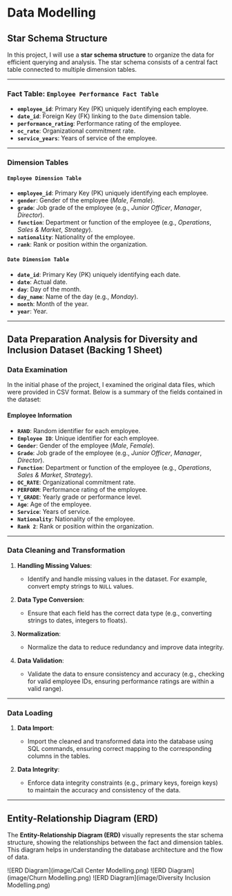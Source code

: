# Data Modelling 

## Star Schema Structure

In this project, I will use a **star schema structure** to organize the data for efficient querying and analysis. The star schema consists of a central fact table connected to multiple dimension tables.

---

### Fact Table: `Employee Performance Fact Table`

- **`employee_id`**: Primary Key (PK) uniquely identifying each employee.
- **`date_id`**: Foreign Key (FK) linking to the `Date` dimension table.
- **`performance_rating`**: Performance rating of the employee.
- **`oc_rate`**: Organizational commitment rate.
- **`service_years`**: Years of service of the employee.

---

### Dimension Tables

#### `Employee Dimension Table`

- **`employee_id`**: Primary Key (PK) uniquely identifying each employee.
- **`gender`**: Gender of the employee (*Male*, *Female*).
- **`grade`**: Job grade of the employee (e.g., *Junior Officer*, *Manager*, *Director*).
- **`function`**: Department or function of the employee (e.g., *Operations*, *Sales & Market*, *Strategy*).
- **`nationality`**: Nationality of the employee.
- **`rank`**: Rank or position within the organization.

#### `Date Dimension Table`

- **`date_id`**: Primary Key (PK) uniquely identifying each date.
- **`date`**: Actual date.
- **`day`**: Day of the month.
- **`day_name`**: Name of the day (e.g., *Monday*).
- **`month`**: Month of the year.
- **`year`**: Year.

---

## Data Preparation Analysis for Diversity and Inclusion Dataset (Backing 1 Sheet)

### Data Examination

In the initial phase of the project, I examined the original data files, which were provided in CSV format. Below is a summary of the fields contained in the dataset:

#### Employee Information

- **`RAND`**: Random identifier for each employee.
- **`Employee ID`**: Unique identifier for each employee.
- **`Gender`**: Gender of the employee (*Male*, *Female*).
- **`Grade`**: Job grade of the employee (e.g., *Junior Officer*, *Manager*, *Director*).
- **`Function`**: Department or function of the employee (e.g., *Operations*, *Sales & Market*, *Strategy*).
- **`OC_RATE`**: Organizational commitment rate.
- **`PERFORM`**: Performance rating of the employee.
- **`Y_GRADE`**: Yearly grade or performance level.
- **`Age`**: Age of the employee.
- **`Service`**: Years of service.
- **`Nationality`**: Nationality of the employee.
- **`Rank 2`**: Rank or position within the organization.

---

### Data Cleaning and Transformation

1. **Handling Missing Values**:  
   - Identify and handle missing values in the dataset. For example, convert empty strings to `NULL` values.

2. **Data Type Conversion**:  
   - Ensure that each field has the correct data type (e.g., converting strings to dates, integers to floats).

3. **Normalization**:  
   - Normalize the data to reduce redundancy and improve data integrity.

4. **Data Validation**:  
   - Validate the data to ensure consistency and accuracy (e.g., checking for valid employee IDs, ensuring performance ratings are within a valid range).

---

### Data Loading

1. **Data Import**:  
   - Import the cleaned and transformed data into the database using SQL commands, ensuring correct mapping to the corresponding columns in the tables.

2. **Data Integrity**:  
   - Enforce data integrity constraints (e.g., primary keys, foreign keys) to maintain the accuracy and consistency of the data.

---

## Entity-Relationship Diagram (ERD)

The **Entity-Relationship Diagram (ERD)** visually represents the star schema structure, showing the relationships between the fact and dimension tables. This diagram helps in understanding the database architecture and the flow of data.

![ERD Diagram](image/Call Center Modelling.png)
![ERD Diagram](image/Churn Modelling.png) 
![ERD Diagram](image/Diversity Inclusion Modelling.png) 

